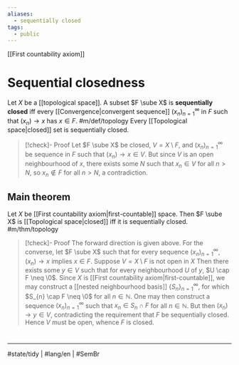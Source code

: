 ```yaml
---
aliases:
  - sequentially closed
tags:
  - public
---
```

[[First countability axiom]]
# Sequential closedness 

Let $X$ be a [[topological space]].
A subset $F \sube X$ is **sequentially closed** iff every [[Convergence|convergent sequence]] $(x_{n})_{n=1}^\infty$ in $F$ such that $(x_{n}) \to x$ has $x \in F$. #m/def/topology 
Every [[Topological space|closed]] set is sequentially closed.

> [!check]- Proof
> Let $F \sube X$ be closed, $V = X \setminus F$,
> and $(x_n)_{n=1}^\infty$ be sequence in $F$ such that $(x_{n})\to x \in V$.
> But since $V$ is an open neighbourhood of $x$,
> there exists some $N$ such that $x_{n} \in V$ for all $n > N$,
> so $x_{n} \notin F$ for all $n > N$, a contradiction.
> <span class="QED"/>

## Main theorem

Let $X$ be [[First countability axiom|first-countable]] space.
Then $F \sube X$ is [[Topological space|closed]] iff it is sequentially closed. #m/thm/topology 

> [!check]- Proof
> The forward direction is given above.
> For the converse, let $F \sube X$ such that for every sequence $(x_n)_{n=1}^\infty$,
> $(x_{n}) \to x$ implies $x \in F$.
> Suppose $V = X \setminus F$ is not open in $X$
> Then there exists some $y \in V$ such that for every neighbourhood $U$ of $y$,
> $U \cap F \neq \0$.
> Since $X$ is [[First countability axiom|first-countable]], we may construct a [[nested neighbourhood basis]] $\{ S_{n} \}_{n=1}^\infty$,
> for which $S_{n} \cap F \neq \0$ for all $n \in \mathbb{N}$.
> One may then construct a sequence $(x_n)_{n=1}^\infty$ such that $x_{n} \in S_{n} \cap F$ for all $n \in \mathbb{N}$.
> But then $(x_{n})\to y \in V$,
> contradicting the requirement that $F$ be sequentially closed.
> Hence $V$ must be open, whence $F$ is closed.
> <span class="QED"/>

#
---
#state/tidy | #lang/en | #SemBr 

